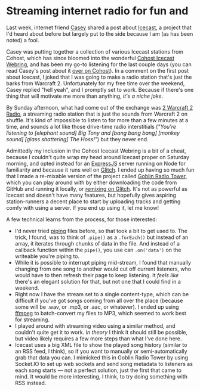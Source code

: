 # Streaming internet radio for fun and 

Last week, internet friend [Casey](https://casey.kolderup.org) shared a post about [Icecast](https://icecast.org), a project that I'd heard about before but largely put to the side because I am (as has been noted) a fool. 

Casey was putting together a collection of various Icecast stations from Cohost, which has since bloomed into the wonderful [Cohost Icecast Webring](https://cohost-icecast-webring.glitch.me), and has been my go-to listening for the last couple days (you can read Casey's post about it [over on Cohost](https://cohost.org/ckolderup/post/4958596-the-cohost-icecast-w)). In a comment on the first post about Icecast, I joked that I was going to make a radio station that's just the barks from Warcraft 2. Unfortunately for my free time over the weekend, Casey replied "hell yeah", and I promptly set to work. Because if there's one thing that will motivate me more than anything, _it's a niche joke_.

By Sunday afternoon, what had come out of the exchange was [2 Warcraft 2 Radio](https://2-warcraft-2-radio.glitch.me/), a streaming radio station that is just the sounds from Warcraft 2 on shuffle. It's kind of impossible to listen to for more than a few minutes at a time, and sounds a lot like those drive-time radio interstitials (_"You're listening to [elephant sound] Big Tony and [bang bang bang] [monkey sound] [glass shattering] The Hoss!"_) but they never end. 

Admittedly my inclusion in the Cohost Icecast Webring is a bit of a cheat, because I couldn't quite wrap my head around Icecast proper on Saturday morning, and opted instead for an [ExpressJS](https://expressjs.com) server running on Node for familiarity and because it runs well on [Glitch](https://glitch.com). I ended up having so much fun that I made a re-mixable version of the project called [Goblin Radio Tower](https://github.com/aTylerRobertson/goblin-radio-tower), which you can play around with by either downloading the code from GitHub and running it locally, or [remixing on Glitch](https://glitch.com/~goblin-radio-tower). It's not as powerful as Icecast and doesn't have many features, but hopefully gives aspiring station-runners a decent place to start by uploading tracks and getting comfy with using a server. If you end up using it, let me know!

A few technical learns from the process, for those interested:

- I'd never tried [piping](https://nodejs.org/api/stream.html#readablepipedestination-options) files before, so that took a bit to get used to. The trick, I found, was to think of `.pipe()` as a `.forEach()` but instead of an array, it iterates through chunks of data in the file. And instead of a callback function within the `pipe()`, you use can `.on('data')` on the writeable you're piping to.
- While it is possible to interrupt piping mid-stream, I found that manually changing from one song to another would cut off current listeners, who would have to then refresh their page to keep listening. It _feels like_ there's an elegant solution for that, but not one that I could find in a weekend.
- Right now I have the stream set to a single content-type, which can be difficult if you've got songs coming from all over the place (because some will be .wav, or .mp3, or .aac, or whatever). I ended up using [ffmpeg](https://formulae.brew.sh/formula/ffmpeg) to batch-convert my files to MP3, which seemed to work best for streaming. 
- I played around with streaming video using a similar method, and couldn't quite get it to work. _In theory_ I think it should still be possible, but video likely requires a few more steps than what I've done here. 
- Icecast uses a big XML file to show the played song history (similar to an RSS feed, I think), so if you want to manually or semi-automatically grab that data you can.  I mimicked this in Goblin Radio Tower by using Socket.IO to set up web sockets and send song metadata to listeners as each song starts — not a perfect solution, just the first that came to mind. It would be more interesting, I think, to try doing something with RSS instead.